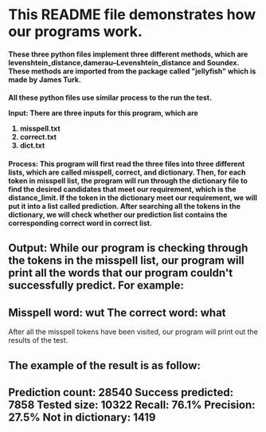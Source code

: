 <h1>This README file demonstrates how our programs work.</h1>

<h4>
These three python files implement three different methods, which are levenshtein_distance,damerau–Levenshtein_distance and Soundex.
These methods are imported from the package called "jellyfish" which is made by James Turk.
</h4>

<h4>
All these python files use similar process to the run the test.

Input:
There are three inputs for this program, which are
1. misspell.txt
2. correct.txt
3. dict.txt
</h4>

<h4>
Process:
This program will first read the three files into three different lists, which are called misspell, correct, and dictionary.
Then, for each token in misspell list, the program will run through the dictionary file to find the desired candidates that meet our requirement, which is the distance_limit.
If the token in the dictionary meet our requirement, we will put it into a list called prediction.
After searching all the tokens in the dictionary, we will check whether our prediction list contains the corresponding correct word in correct list.

Output:
While our program is checking through the tokens in the misspell list, our program will print all the words that our program couldn't successfully predict.
For example:
--------------------------------------------------------------------------------
Misspell word:  wut
The correct word:  what
--------------------------------------------------------------------------------

After all the misspell tokens have been visited, our program will print out the results of the test.

The example of the result is as follow:
--------------------------------------------------------------------------------
Prediction count: 28540
Success predicted: 7858
Tested size: 10322
Recall: 76.1%
Precision: 27.5%
Not in dictionary: 1419
--------------------------------------------------------------------------------
</h4>


